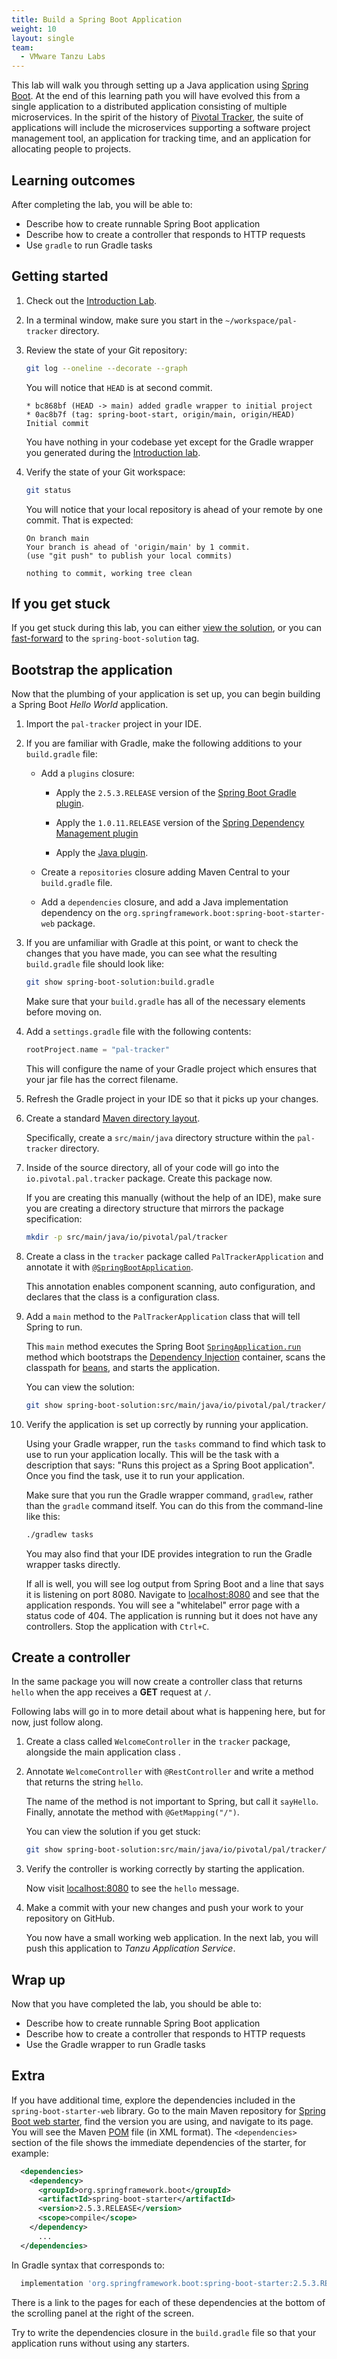```yaml
---
title: Build a Spring Boot Application
weight: 10
layout: single
team:
  - VMware Tanzu Labs
---
```


This lab will walk you through setting up a Java application using
[Spring Boot](https://projects.spring.io/spring-boot/).
At the end of this learning path you will have evolved this
from a single application to a distributed application consisting of
multiple microservices.
In the spirit of the history of
[Pivotal Tracker](https://www.pivotaltracker.com/),
the suite of applications will include the microservices supporting
a software project management tool, an application for tracking time,
and an application for allocating people to projects.

## Learning outcomes

After completing the lab, you will be able to:

- Describe how to create runnable Spring Boot application
- Describe how to create a controller that responds to HTTP requests
- Use `gradle` to run Gradle tasks

## Getting started

1.  Check out the
    [Introduction Lab](../intro/).

1.  In a terminal window,
    make sure you start in the `~/workspace/pal-tracker` directory.

1.  Review the state of your Git repository:

    ```bash
    git log --oneline --decorate --graph
    ```

    You will notice that `HEAD` is at second commit.

    ```no-highlight
    * bc868bf (HEAD -> main) added gradle wrapper to initial project
    * 0ac8b7f (tag: spring-boot-start, origin/main, origin/HEAD) Initial commit
    ```

    You have nothing in your codebase yet except for the Gradle wrapper
    you generated during the
    [Introduction lab](../intro/).

1.  Verify the state of your Git workspace:

    ```bash
    git status
    ```

    You will notice that your local repository is ahead of your
    remote by one commit.
    That is expected:

    ```no-highlight
    On branch main
    Your branch is ahead of 'origin/main' by 1 commit.
    (use "git push" to publish your local commits)

    nothing to commit, working tree clean
    ```

## If you get stuck

If you get stuck during this lab,
you can either
[view the solution](../intro/#view-a-solution),
or you can
[fast-forward](../intro/#fast-forward) to the `spring-boot-solution` tag.

## Bootstrap the application

Now that the plumbing of your application is set up,
you can begin building a Spring Boot _Hello World_ application.

1.  Import the `pal-tracker` project in your IDE.

1.  If you are familiar with Gradle, make the following additions to
    your `build.gradle` file:

    -   Add a `plugins` closure:

        -   Apply the `2.5.3.RELEASE` version of the
            [Spring Boot Gradle plugin](https://docs.spring.io/spring-boot/docs/current/reference/html/build-tool-plugins-gradle-plugin.html).

        -   Apply the `1.0.11.RELEASE` version of the
            [Spring Dependency Management plugin](https://plugins.gradle.org/plugin/io.spring.dependency-management)

        -   Apply the
            [Java plugin](https://docs.gradle.org/current/userguide/java_plugin.html).

    -   Create a `repositories` closure adding Maven Central to your
        `build.gradle` file.

    -   Add a `dependencies` closure,
        and add a Java implementation dependency on the
        `org.springframework.boot:spring-boot-starter-web` package.

1.  If you are unfamiliar with Gradle at this point, or want to check
    the changes that you have made, you can see what the resulting
    `build.gradle` file should look like:

    ```bash
    git show spring-boot-solution:build.gradle
    ```

    Make sure that your `build.gradle` has all of the necessary elements
    before moving on.

1.  Add a `settings.gradle` file with the following contents:

    ```groovy
    rootProject.name = "pal-tracker"
    ```

    This will configure the name of your Gradle project which ensures
    that your jar file has the correct filename.

1.  Refresh the Gradle project in your IDE so that it picks up
    your changes.

1.  Create a standard
    [Maven directory layout](https://maven.apache.org/guides/introduction/introduction-to-the-standard-directory-layout.html).

    Specifically, create a `src/main/java` directory structure within
    the `pal-tracker` directory.

1.  Inside of the source directory, all of your code will go into
    the `io.pivotal.pal.tracker` package.
    Create this package now.

    If you are creating this manually
    (without the help of an IDE),
    make sure you are creating a directory structure that mirrors
    the package specification:

    ```bash
    mkdir -p src/main/java/io/pivotal/pal/tracker
    ```

1.  Create a class in the `tracker` package called
    `PalTrackerApplication` and annotate it with
    [`@SpringBootApplication`](https://docs.spring.io/autorepo/docs/spring-boot/current/api/org/springframework/boot/autoconfigure/SpringBootApplication.html).

    This annotation enables component scanning, auto configuration, and
    declares that the class is a configuration class.

1.  Add a `main` method to the `PalTrackerApplication` class that will
    tell Spring to run.

    This `main` method executes the Spring Boot
    [`SpringApplication.run`](https://docs.spring.io/spring-boot/docs/current/api/org/springframework/boot/SpringApplication.html)
    method which bootstraps the
    [Dependency Injection](https://en.wikipedia.org/wiki/Dependency_injection)
    container, scans the classpath for
    [beans](https://docs.spring.io/spring-framework/docs/current/reference/html/core.html#beans),
    and starts the application.

    You can view the solution:

    ```bash
    git show spring-boot-solution:src/main/java/io/pivotal/pal/tracker/PalTrackerApplication.java
    ```

1.  Verify the application is set up correctly by running your
    application.

    Using your Gradle wrapper, run the `tasks` command to find which
    task to use to run your application locally.
    This will be the task with a description that says:
    "Runs this project as a Spring Boot application".
    Once you find the task, use it to run your application.

    Make sure that you run the Gradle wrapper command, `gradlew`,
    rather than the `gradle` command itself.
    You can do this from the command-line like this:

    ```bash
    ./gradlew tasks
    ```

    You may also find that your IDE provides integration to run
    the Gradle wrapper tasks directly.

    If all is well, you will see log output from Spring Boot and a
    line that says it is listening on port 8080.
    Navigate to [localhost:8080](http://localhost:8080) and see that the
    application responds.
    You will see a "whitelabel" error page with a status code of 404.
    The application is running but it does not have any controllers.
    Stop the application with `Ctrl+C`.

## Create a controller

In the same package you will now create a controller class that returns
`hello` when the app receives a __GET__ request at `/`.

Following labs will go in to more detail about what is happening here,
but for now, just follow along.

1.  Create a class called `WelcomeController` in the `tracker` package,
    alongside the main application class .

1.  Annotate `WelcomeController` with `@RestController` and write a
    method that returns the string `hello`.

    The name of the method is not important to Spring, but call it
    `sayHello`.
    Finally, annotate the method with `@GetMapping("/")`.

    You can view the solution if you get stuck:

    ```bash
    git show spring-boot-solution:src/main/java/io/pivotal/pal/tracker/WelcomeController.java
    ```

1.  Verify the controller is working correctly by starting the
    application.

    Now visit [localhost:8080](http://localhost:8080) to see the `hello`
    message.

1.  Make a commit with your new changes and push your work to your
    repository on GitHub.

    You now have a small working web application.
    In the next lab,
    you will push this application to *Tanzu Application Service*.

## Wrap up

Now that you have completed the lab, you should be able to:

- Describe how to create runnable Spring Boot application
- Describe how to create a controller that responds to HTTP requests
- Use the Gradle wrapper to run Gradle tasks

## Extra

If you have additional time, explore the dependencies included in the
`spring-boot-starter-web` library.
Go to the main Maven repository for
[Spring Boot web starter](https://search.maven.org/artifact/org.springframework.boot/spring-boot-starter-web),
find the version you are using, and navigate to its page.
You will see the Maven [POM](https://maven.apache.org/guides/introduction/introduction-to-the-pom.html)
file (in XML format).
The `<dependencies>` section of the file shows the immediate
dependencies of the starter, for example:

```xml
  <dependencies>
    <dependency>
      <groupId>org.springframework.boot</groupId>
      <artifactId>spring-boot-starter</artifactId>
      <version>2.5.3.RELEASE</version>
      <scope>compile</scope>
    </dependency>
      ...
  </dependencies>
```

In Gradle syntax that corresponds to:

```groovy
  implementation 'org.springframework.boot:spring-boot-starter:2.5.3.RELEASE'
```

There is a link to the pages for each of these dependencies at the
bottom of the scrolling panel at the right of the screen.

Try to write the dependencies closure in the `build.gradle` file so that
your application runs without using any starters.
